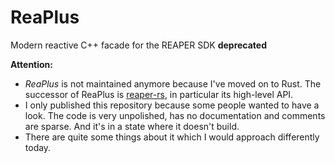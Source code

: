 # ReaPlus

Modern reactive C++ facade for the REAPER SDK **deprecated**

__Attention:__
- _ReaPlus_ is not maintained anymore because I've moved on to Rust. The successor of ReaPlus is [reaper-rs](https://github.com/helgoboss/reaper-rs), in particular its high-level API.
- I only published this repository because some people wanted to have a look. The code is very unpolished, has no documentation and comments are sparse. And it's in a state where it doesn't build.
- There are quite some things about it which I would approach differently today.
